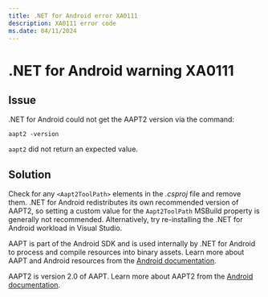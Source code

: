 ```yaml
---
title: .NET for Android error XA0111
description: XA0111 error code
ms.date: 04/11/2024
---
```

# .NET for Android warning XA0111

## Issue

.NET for Android could not get the AAPT2 version via the command:

```
aapt2 -version
```

`aapt2` did not return an expected value.

## Solution

Check for any `<Aapt2ToolPath>` elements in the _.csproj_ file and
remove them. .NET for Android redistributes its own recommended version
of AAPT2, so setting a custom value for the `Aapt2ToolPath` MSBuild
property is generally not recommended. Alternatively, try re-installing
the .NET for Android workload in Visual Studio.

AAPT is part of the Android SDK and is used internally by
.NET for Android to process and compile resources into binary assets.
Learn more about AAPT and Android resources from the [Android
documentation][aapt].

AAPT2 is version 2.0 of AAPT. Learn more about AAPT2 from the
[Android documentation][aapt2].

[aapt]: https://developer.android.com/guide/topics/resources/accessing-resources.html
[aapt2]: https://developer.android.com/studio/command-line/aapt2
